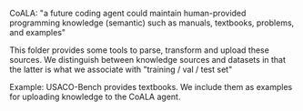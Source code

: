 CoALA: "a future coding agent could maintain human-provided programming knowledge (semantic) such as manuals, textbooks, problems, and examples"

This folder provides some tools to parse, transform and upload these sources. We distinguish between knowledge sources and datasets in that the latter is what we associate with "training / val / test set"

Example: USACO-Bench provides textbooks. We include them as examples for uploading knowledge to the CoALA agent.